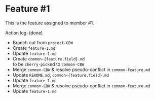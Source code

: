 Feature #1
===

This is the feature assigned to member #1.

Action log: (done)
- Branch out from `project-CBW`
- Create `feature-1.md`
- Update `feature-1.md`
- Create `common-{feature,field}.md`  
  to be `cherry-pick`ed to `common-CBW`
- Merge `common-CBW` & resolve pseudo-conflict in `common-feature.md`
- Update `README.md`, `common-{feature,field}.md`
- Update `feature-1.md`
- Merge `common-CBW` & resolve pseudo-conflict in `common-feature.md`
- Update `feature-1.md`

